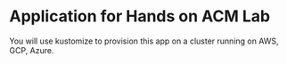 # Application for Hands on ACM Lab 

You will use kustomize to provision this app on a cluster running on AWS, GCP, Azure.
